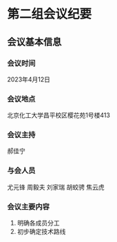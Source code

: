 # 第二组会议纪要
## 会议基本信息
### 会议时间
2023年4月12日
### 会议地点
北京化工大学昌平校区樱花苑1号楼413
### 会议主持
郝佳宁
### 与会人员
尤元锋 周毅夫 刘家瑞 胡蛟骋 焦云虎
### 会议主要内容
1. 明确各成员分工
2. 初步确定技术路线
